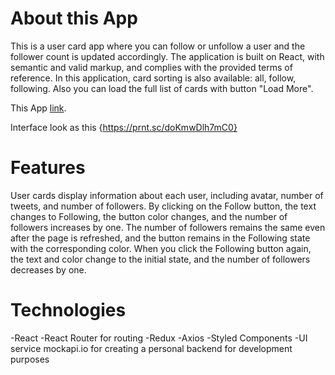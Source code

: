# About this App

This is a user card app where you can follow or unfollow a user and the follower count is updated accordingly. The application is built on React, with semantic and valid markup, and complies with the provided terms of reference. In this application, card sorting is also available: all, follow, following. Also you can load the full list of cards with button "Load More".

This App [link](https://kristuwa.github.io/tweets-card/).

Interface look as this {https://prnt.sc/doKmwDlh7mC0}

# Features

User cards display information about each user, including avatar, number of tweets, and number of followers. By clicking on the Follow button, the text changes to Following, the button color changes, and the number of followers increases by one. The number of followers remains the same even after the page is refreshed, and the button remains in the Following state with the corresponding color. When you click the Following button again, the text and color change to the initial state, and the number of followers decreases by one.

# Technologies

-React
-React Router for routing
-Redux
-Axios
-Styled Components
-UI service mockapi.io for creating a personal backend for development purposes
